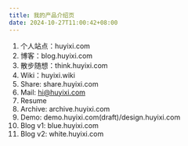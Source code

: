 ```yaml
---
title: 我的产品介绍页
date: 2024-10-27T11:00:42+08:00
---
```


1. 个人站点：huyixi.com
2. 博客：blog.huyixi.com
3. 散步随想：think.huyixi.com
4. Wiki：huyixi.wiki
5. Share: share.huyixi.com
6. Mail: hi@huyixi.com
7. Resume
8. Archive: archive.huyixi.com
9. Demo: demo.huyixi.com(draft)/design.huyixi.com
10. Blog v1: blue.huyixi.com
11. Blog v2: white.huyixi.com